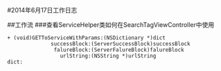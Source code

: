 #2014年6月17日工作日志

##工作流
###查看ServiceHelper类如何在SearchTagViewController中使用

	+ (void)GETToServiceWithParams:(NSDictionary *)dict
                  successBlock:(ServerSuccessBlock)successBlock
                   falureBlock:(ServerFalureBlock)falureBlock
                     urlString:(NSString *)urlString
	dict: